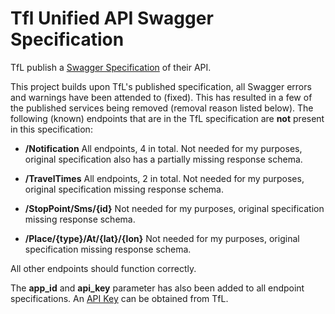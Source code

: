 # Tfl Unified API Swagger Specification

TfL publish a [Swagger Specification](https://api.tfl.gov.uk/  "Official TfL API Swagger Specification") of their API.

This project builds upon TfL's published specification, all Swagger errors and warnings have been attended to (fixed). This has resulted in a few of the published services being removed (removal reason listed below). The following (known) endpoints that are in the TfL specification are __not__ present in this specification:

* __/Notification__ All endpoints, 4 in total. Not needed for my purposes, original specification also has a partially missing response schema.

* __/TravelTimes__ All endpoints, 2 in total. Not needed for my purposes, original specification missing response schema.

* __/StopPoint/Sms/{id}__ Not needed for my purposes, original specification missing response schema.

* __/Place/{type}/At/{lat}/{lon}__ Not needed for my purposes, original specification missing response schema.

All other endpoints should function correctly.

The __app_id__ and __api_key__ parameter has also been added to all endpoint specifications. An [API Key](https://api-portal.tfl.gov.uk/docs "Register for Tfl API") can be obtained from TfL.
